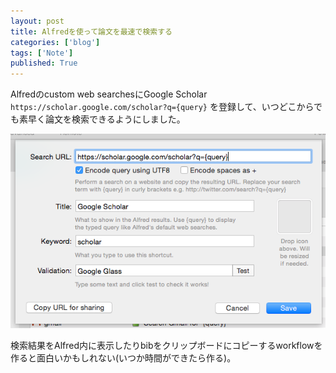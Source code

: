 ```yaml
---
layout: post
title: Alfredを使って論文を最速で検索する
categories: ['blog']
tags: ['Note']
published: True
---
```


Alfredのcustom web searchesにGoogle Scholar ```https://scholar.google.com/scholar?q={query}``` を登録して、いつどこからでも素早く論文を検索できるようにしました。

<img src="/assets/img/blog_alfred_google_scholar.png" class="image-on-frame-medium image-fade">

検索結果をAlfred内に表示したりbibをクリップボードにコピーするworkflowを作ると面白いかもしれない(いつか時間ができたら作る)。